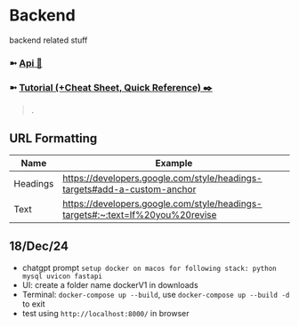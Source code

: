 # Backend
backend related stuff

### ➼ [Api 🔗](Api)
### ➼ [Tutorial (+Cheat Sheet, Quick Reference) ✒️](Tutorial)

>.

## URL Formatting
Name|Example
-|-
Headings|https://developers.google.com/style/headings-targets#add-a-custom-anchor
Text|https://developers.google.com/style/headings-targets#:~:text=If%20you%20revise

## 18/Dec/24

- chatgpt prompt ```setup docker on macos for following stack:
python
mysql
uvicon
fastapi```
- UI: create a folder name dockerV1 in downloads
- Terminal: ```docker-compose up --build```, use ```docker-compose up --build -d``` to exit
- test using ```http://localhost:8000/``` in browser
